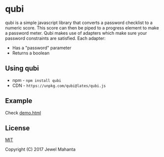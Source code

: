 # qubi
qubi is a simple javascript library that converts a password
checklist to a numeric score. This score can then be piped to a
progress element to make a password meter. Qubi makes use of
adapters which make sure your password constraints are satisfied.
Each adapter:
   * Has a "password" parameter
   * Returns a boolean

## Using qubi
* npm - `npm install qubi`
* CDN - `https://unpkg.com/qubi@lates/qubi.js`

## Example
Check [demo.html](https://github.com/lap00zza/qubi/blob/master/demo.html)

## License
[MIT](https://github.com/lap00zza/qubi/blob/master/LICENSE)

Copyright (C) 2017 Jewel Mahanta
